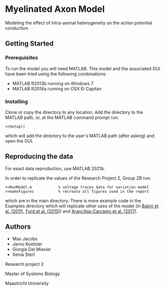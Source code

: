 # Myelinated Axon Model

Modeling the effect of intra-axonal heterogeneity on the action potential conduction

## Getting Started

### Prerequisites

To run the model you will need MATLAB. This model and the associated GUI have been tried using the following combinations:

* MATLAB R2013b running on Windows 7   
* MATLAB R2016a running on OSX El Capitan   

### Installing

Clone or copy the directory to any location. Add the directory to the MATLAB path, or, at the MATLAB command prompt run:

```
>>Setup()
```

which will add the directory to the user's MATLAB path (after asking) and open the GUI.

## Reproducing the data

For exact data reproduction, use MATLAB 2021b.

In order to replicate the values of the Research Project 2, Group 2B run:

```
>>RunModel.m 			% voltage traces data for variation model
>>makeFigures		 	% recreate all figures used in the report
```

which are in the main directory. There is more example code in the Examples directory which will replicate other uses of the model (in [Bakiri et al. (2011)](http://onlinelibrary.wiley.com/doi/10.1113/jphysiol.2010.201376/abstract), [Ford et al. (2015)](https://www.nature.com/articles/ncomms9073)) and [Arancibia-Carcamo et al. (2017)](https://elifesciences.org/articles/23329).

## Authors

* Max Jacobs
* Jarno Koetsier
* Giorgia Del Missier
* Xenia Sterl

Research project 2

Master of Systems Biology

Maastricht University